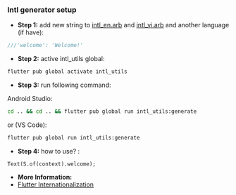 ### Intl generator setup

* **Step 1:** add new string to [intl_en.arb](intl_en.arb) and [intl_vi.arb](intl_vi.arb) and another language (if have):
```dart
///'welcome': 'Welcome!'
```

* **Step 2:** active intl_utils global:
```bash
flutter pub global activate intl_utils
```

* **Step 3:** run following command:

Android Studio:
```bash
cd .. && cd .. && flutter pub global run intl_utils:generate
```

or (VS Code):

```bash
flutter pub global run intl_utils:generate
```

* **Step 4:** how to use? :

```
Text(S.of(context).welcome);
```

* **More Information:** 
* [Flutter Internationalization](https://docs.flutter.dev/ui/accessibility-and-internationalization/internationalization)